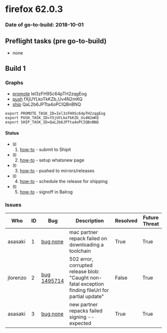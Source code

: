 # firefox 62.0.3

### Date of go-to-build: 2018-10-01

## Preflight tasks (pre go-to-build)
- none

## Build 1  

### Graphs
* [promote](https://tools.taskcluster.net/push-inspector/#/Iel3zFH9Sc64pTH2zqgEog) Iel3zFH9Sc64pTH2zqgEog
* [push](https://tools.taskcluster.net/push-inspector/#/fXjUYLkoTkKZb_Uv4N2mKQ) fXjUYLkoTkKZb_Uv4N2mKQ
* [ship](https://tools.taskcluster.net/push-inspector/#/QaL2b6JPTta4oPCIQBnBNQ) QaL2b6JPTta4oPCIQBnBNQ
```
export PROMOTE_TASK_ID=Iel3zFH9Sc64pTH2zqgEog
export PUSH_TASK_ID=fXjUYLkoTkKZb_Uv4N2mKQ
export SHIP_TASK_ID=QaL2b6JPTta4oPCIQBnBNQ
```


#### Status
- [x] 1.  [how-to](https://wiki.mozilla.org/Release:Release_Automation_on_Mercurial:Starting_a_Release#Submit_to_Ship_It)  - submit to Shipit
- [x] 2.  [how-to](https://github.com/mozilla-releng/releasewarrior-2.0/blob/master/docs/release-promotion/desktop/howto-rc.md)  - setup whatsnew page
- [x] 3.  [how-to](https://github.com/mozilla-releng/releasewarrior-2.0/blob/master/docs/release-promotion/desktop/howto.md#push-artifacts-to-releases-directory)  - pushed to mirrors/releases
- [x] 4.  [how-to](https://github.com/mozilla-releng/releasewarrior-2.0/blob/master/docs/release-promotion/desktop/howto.md#ship-the-release)  - schedule the release for shipping
- [x] 5.  [how-to](https://github.com/mozilla-releng/releasewarrior-2.0/blob/master/docs/release-promotion/desktop/howto.md#obtain-sign-offs-for-changes)  - signoff in Balrog

### Issues
| Who                 | ID               | Bug                                                                 | Description                | Resolved                | Future Threat                |
| ------------------- | ---------------- | ------------------------------------------------------------------- | -------------------------- | ----------------------- | ---------------------------- |
| asasaki  | 1 | [bug none](https://bugzil.la/none)        | mac partner repack failed on downloading a toolchain | True | True |
| jlorenzo  | 2 | [bug 1495714](https://bugzil.la/1495714)        | 502 error, corrupted release blob: "Caught non-fatal exception finding fileUrl for partial update" | False | True |
| asasaki  | 3 | [bug none](https://bugzil.la/none)        | new partner repacks failed signing -- expected | True | True |

